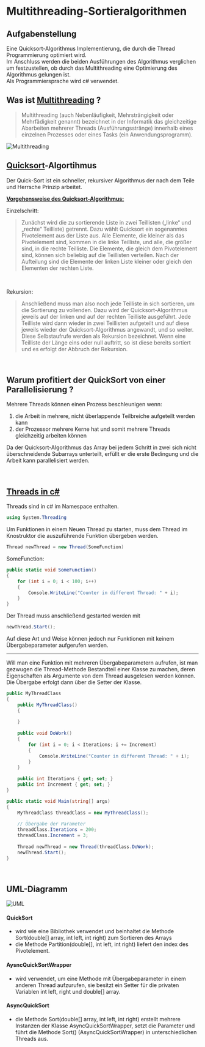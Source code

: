 # Multithreading-Sortieralgorithmen

## Aufgabenstellung

Eine Quicksort-Algorithmus Implementierung, die durch die Thread Programmierung optimiert wird.  
Im Anschluss werden die beiden Ausführungen des Algorithmus verglichen um festzustellen, ob durch das Multithreading eine Optimierung des Algorithmus gelungen ist.  
Als Programmiersprache wird c# verwendet.  

## Was ist [Multithreading](https://de.wikipedia.org/wiki/Multithreading) ?

> Multithreading (auch Nebenläufigkeit, Mehrsträngigkeit oder Mehrfädigkeit genannt) bezeichnet in der Informatik das gleichzeitige Abarbeiten mehrerer Threads (Ausführungsstränge) innerhalb eines einzelnen Prozesses oder eines Tasks (ein Anwendungsprogramm).  

[Multithreading]: https://github.com/Lion1Blue/Multithreading-Sortieralgorithmen/blob/main/Bilder/Multithreading.png  "Multiprocessing / Multithreading"
![Multithreading]

## [Quicksort](https://de.wikipedia.org/wiki/Quicksort)-Algortihmus

Der Quick-Sort ist ein schneller, rekursiver Algorithmus der nach dem Teile und Herrsche Prinzip arbeitet.  

**[Vorgehensweise des Quicksort-Algorithmus:](https://makolyte.com/multithreaded-quicksort-in-csharp/)**

Einzelschritt:  
>Zunächst wird die zu sortierende Liste in zwei Teillisten („linke“ und „rechte“ Teilliste) getrennt. Dazu wählt Quicksort ein sogenanntes Pivotelement aus der Liste aus. Alle Elemente, die kleiner als das Pivotelement sind, kommen in die linke Teilliste, und alle, die größer sind, in die rechte Teilliste. Die Elemente, die gleich dem Pivotelement sind, können sich beliebig auf die Teillisten verteilen. Nach der Aufteilung sind die Elemente der linken Liste kleiner oder gleich den Elementen der rechten Liste.

<br>

Rekursion:  
>Anschließend muss man also noch jede Teilliste in sich sortieren, um die Sortierung zu vollenden. Dazu wird der Quicksort-Algorithmus jeweils auf der linken und auf der rechten Teilliste ausgeführt. Jede Teilliste wird dann wieder in zwei Teillisten aufgeteilt und auf diese jeweils wieder der Quicksort-Algorithmus angewandt, und so weiter. Diese Selbstaufrufe werden als Rekursion bezeichnet. Wenn eine Teilliste der Länge eins oder null auftritt, so ist diese bereits sortiert und es erfolgt der Abbruch der Rekursion.

<br>

## Warum profitiert der QuickSort von einer Parallelisierung ?

Mehrere Threads können einen Prozess beschleunigen wenn:

1. die Arbeit in mehrere, nicht überlappende Teilbreiche aufgeteilt werden kann
2. der Prozessor mehrere Kerne hat und somit mehrere Threads gleichzeitig arbeiten können

Da der Quicksort-Algorithmus das Array bei jedem Schritt in zwei sich nicht überschneidende Subarrays unterteilt, erfüllt er die erste Bedingung und die Arbeit kann parallelisiert werden.

<br>

## [Threads in c#](http://www.codeplanet.eu/tutorials/csharp/64-multithreading-in-csharp.html)

Threads sind in c# im Namespace enthalten.
````c#
using System.Threading
````

Um Funktionen in einem Neuen Thread zu starten, muss dem Thread im Knostruktor die auszuführende Funktion übergeben werden.

````c#
Thread newThread = new Thread(SomeFunction)
````

SomeFunction:
````c#
public static void SomeFunction()
{
    for (int i = 0; i < 100; i++)
    {
        Console.WriteLine("Counter in different Thread: " + i);
    }
}
````

Der Thread muss anschließend gestarted werden mit 
````c#
newThread.Start();
````
Auf diese Art und Weise können jedoch nur Funktionen mit keinem Übergabeparameter aufgerufen werden.  

**************************************************************************************************************************************************************************

Will man eine Funktion mit mehreren Übergabeparametern aufrufen, ist man gezwugen die Thread-Methode Bestandteil einer Klasse zu machen, deren Eigenschaften als Argumente von dem Thread ausgelesen werden können.  
Die Übergabe erfolgt dann über die Setter der Klasse.
````c#
public MyThreadClass
{
    public MyThreadClass()
    {
    
    }
    
    public void DoWork()
    {
        for (int i = 0; i < Iterations; i += Increment)
        {
            Console.WriteLine("Counter in different Thread: " + i);
        }
    }
    
    public int Iterations { get; set; }
    public int Increment { get; set; }
}

public static void Main(string[] args)
{
    MyThreadClass threadClass = new MyThreadClass();
    
    // Übergabe der Parameter
    threadClass.Iterations = 200;
    threadClass.Increment = 3;
    
    Thread newThread = new Thread(threadClass.DoWork);
    newThread.Start();
}

````

<br>

## UML-Diagramm

[UML]: https://github.com/Lion1Blue/Multithreading-Sortieralgorithmen/blob/main/Bilder/UML-Diagramm.png "UML-Diagramm"
![UML]

#### QuickSort
- wird wie eine Bibliothek verwendet und beinhaltet die Methode Sort(double[] array, int left, int right) zum Sortieren des Arrays   
- die Methode Partition(double[], int left, int right) liefert den index des Pivotelement.  
#### AysncQuickSortWrapper
- wird verwendet, um eine Methode mit Übergabeparameter in einem anderen Thread aufzurufen, sie besitzt ein Setter für die privaten Variablen int left, right und double[] array.  
#### AsyncQuickSort
- die Methode Sort(double[] array, int left, int right) erstellt mehrere Instanzen der Klasse AsyncQuickSortWrapper, setzt die Parameter und führt die Methode Sort() (AsyncQuickSortWrapper) in unterschiedlichen Threads aus.  




